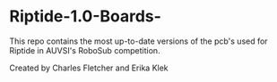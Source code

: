 # Riptide-1.0-Boards-

This repo contains the most up-to-date versions of the pcb's used for Riptide in AUVSI's RoboSub competition. 

Created by Charles Fletcher and Erika Klek
